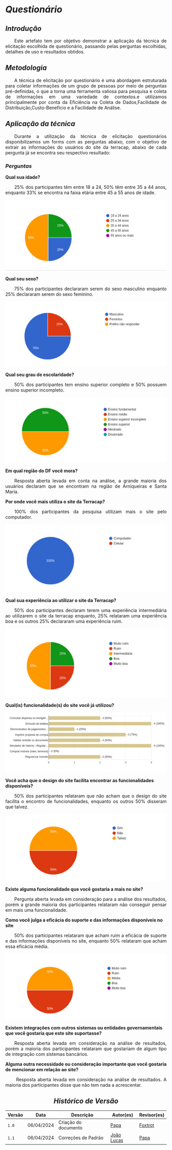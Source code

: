 # <a> *Questionário* </a>


## <a> *Introdução* </a>
<p align="justify">&emsp;&emsp;Este artefato tem por objetivo demonstrar a aplicação da técnica de elicitação escolhida de questionário, passando pelas perguntas escolhidas, detalhes de uso e resultados obtidos. </p>

## <a> *Metodologia* </a>
<p align="justify">&emsp;&emsp;A técnica de elicitação por questionário é uma abordagem estruturada para coletar informações de um grupo de pessoas por meio de perguntas pré-definidas, o que a torna  uma ferramenta valiosa para pesquisa e coleta de informações em uma variedade de contextos.e utilizamos principalmente por conta da Eficiência na Coleta de Dados,Facilidade de Distribuição,Custo-Benefício e a Facilidade de Análise.</p>

## <a>*Aplicação da técnica* </a>
<p align="justify">&emsp;&emsp;Durante a utilização da técnica de elicitação questionários disponibilizamos um forms com as perguntas abaixo, com o objetivo de extrair as informações do usuários do site da terracap, abaixo de cada pergunta já se encontra seu respectivo resultado:</p>

### <a>*Perguntas* </a>

<b> Qual sua idade? </b>

<p align="justify">&emsp;&emsp;25% dos participantes têm entre 18 a 24, 50% têm entre 35 a 44 anos, enquanto 33% se encontra na faixa etária entre 45 a 55 anos de idade.</p>

<center>

![alt text](../../Assets/Base/Questionario/ResultadoIdade.jpeg)

</center>

<b> Qual seu sexo? </b>

<p align="justify">&emsp;&emsp;75% dos participantes declararam serem do sexo masculino enquanto 25% declararam serem do sexo feminino.</p>

<center>

![alt text](../../Assets/Base/Questionario/ResultadoSexo.jpeg)

</center>

<b>Qual seu grau de escolaridade?</b>

<p align="justify">&emsp;&emsp;50% dos participantes tem ensino superior completo e 50% possuem ensino superior incompleto.</p>

<center>

![alt text](../../Assets/Base/Questionario/ResultadoEscolaridade.jpeg)

</center>


<b> Em qual região do DF você mora? </b>

<p align="justify">&emsp;&emsp;Resposta aberta levada em conta na análise, a grande maioria dos usuários declaram que se encontram na região de Arniqueiras e Santa Maria.</p>

<b> Por onde você mais utiliza o site da Terracap? </b>

<p align="justify">&emsp;&emsp;100% dos participantes da pesquisa utilizam mais o site pelo computador.</p>

<center>

![alt text](../../Assets/Base/Questionario/ResultadoPc.jpeg)

</center>

<b> Qual sua experiência ao utilizar o site da Terracap? </b>

<p align="justify">&emsp;&emsp;50% dos participantes declaram terem uma experiência intermediária ao utilizarem o site da terracap enquanto, 25% relataram uma experiência boa e os outros 25% declararam uma experiência ruim.</p>

<center>

![alt text](../../Assets/Base/Questionario/ResultadoExp.jpeg)

</center>

<b> Qual(is) funcionalidade(s) do site você já utilizou?</b>

<center>

![alt text](../../Assets/Base/Questionario/Funcionalidades.jpeg)

</center>

<b> Você acha que o design do site facilita encontrar as funcionalidades disponíveis? </b>

<p align="justify">&emsp;&emsp;50% dos participantes relataram que não acham que o design do site facilita o encontro de funcionalidades, enquanto os outros 50% disseram que talvez.</p>

<center>

![alt text](../../Assets/Base/Questionario/design.jpeg)

</center>

<b> Existe alguma funcionalidade que você gostaria a mais no site? </b>
<p align="justify">&emsp;&emsp;Pergunta aberta levada em consideração para a análise dos resultados, porém a grande maioria dos participantes relataram não conseguir pensar em mais uma funcionalidade.</p>


<b>Como você julga a eficácia do suporte e das informações disponíveis no site</b>
<p align="justify">&emsp;&emsp;50% dos participantes relataram que acham ruim a eficácia de suporte e das informações disponíveis no site, enquanto 50% relataram que acham  essa eficácia média.</p>

<center>

![alt text](../../Assets/Base/Questionario/Suporte.jpeg)

</center>

<b>Existem integrações com outros sistemas ou entidades governamentais que você gostaria que este site suportasse?</b>

<p align="justify">&emsp;&emsp;Resposta aberta levada em consideração na análise de resultados, porém a maioria dos participantes relataram que gostariam de algum tipo de integração com sistemas bancários.</p>

<b>Alguma outra necessidade ou consideração importante que você gostaria de mencionar em relação ao site?</b>

<p align="justify">&emsp;&emsp; Resposta aberta levada em consideração na análise de resultados. A maioria dos participantes disse que não tem nada a acrescentar.</p>

<center>

## <a>*Histórico de Versão*</a>

| Versão | Data       | Descrição            | Autor(es)                       | Revisor(es)                           |
| ------ | ---------- | -------------------- | ------------------------------- | ------------------------------------- |
| `1.0`  | 06/04/2024 | Criação do documento | [Papa](../../Subgrupos/Papa.md) | [Foxtrot](../../Subgrupos/Foxtrot.md) |
| `1.1`  | 06/04/2024 | Correções de Padrão | [João Lucas](https://github.com/VasconcelosJoao) | [Papa](../../Subgrupos/Papa.md) |

</center>
